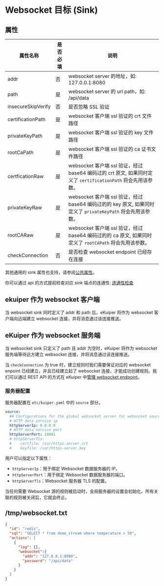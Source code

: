# Websocket 目标 (Sink)

## 属性

| 属性名称         | 是否必填 | 说明                                       |
|--------------|------|------------------------------------------|
| addr         | 否    | websocket server 的地址，如: 127.0.0.1:8080   |
| path     | 是    | websocket server 的 url path，如: /api/data |
| insecureSkipVerify | 否   | 是否忽略 SSL 验证                              |
| certificationPath  | 是   | websocket 客户端 ssl 验证的 crt 文件路径           |
| privateKeyPath     | 是   | websocket 客户端 ssl 验证的 key 文件路径               |
| rootCaPath         | 是   | websocket 客户端 ssl 验证的 ca 证书文件路径              |
| certficationRaw    | 是   | websocket 客户端 ssl 验证，经过 base64 编码过的 crt 原文,  如果同时定义了 `certificationPath` 将会先用该参数。       |
| privateKeyRaw      | 是   | websocket 客户端 ssl 验证，经过 base64 编码过的的 key 原文,  如果同时定义了 `privateKeyPath` 将会先用该参数。       |
| rootCARaw          | 是   | websocket 客户端 ssl 验证，经过 base64 编码过的的 ca 原文,  如果同时定义了 `rootCAPath` 将会先用该参数。        |
| checkConnection    | 否 | 是否检查 websocket endpoint 已经存在连接   |

其他通用的 sink 属性也支持，请参阅[公共属性](../overview.md#公共属性)。

你可以通过 api 的方式提前检查对应 sink 端点的连通性: [连通性检查](../../../api/restapi/connection.md#连通性检查)

## ekuiper 作为 websocket 客户端

当 websocket sink 同时定义了 addr 和 path 后，eKuiper 将作为 websocket 客户端向远端建立 websocket 连接，并将消息通过该连接推送。

## eKuiper 作为 websocket 服务端

当 websocket sink 只定义了 path 且 addr 为空时，eKuiper 将作为 websocket 服务端等待远方建立 websocket 连接，并将消息通过该连接推送。

当 `checkConnection` 为 true 时，建立规则时我们需要保证对应的 websocket enpoint 已经建立，并且已经建立起了 websocket 连接，才能成功创建规则。我们可以通过 REST API 的方式在 eKuiper 中[管理 websocket endpoint](../../../api/restapi/connection.md#websocket-连接管理)。

### 服务器配置

服务器配置在 `etc/kuiper.yaml` 中的 `source` 部分。

```yaml
source:
  ## Configurations for the global websocket server for websocket source
  # HTTP data service ip
  httpServerIp: 0.0.0.0
  # HTTP data service port
  httpServerPort: 10081
  # httpServerTls:
  #    certfile: /var/https-server.crt
  #    keyfile: /var/https-server.key
```

用户可以指定以下属性：

- `httpServerIp`：用于绑定 Websocket 数据服务器的 IP。
- `httpServerPort`：用于绑定 Websocket 数据服务器的端口。
- `httpServerTls`：Websocket 服务器 TLS 的配置。

当任何需要 Websocket 源的规则被启动时，全局服务器的设置会初始化。所有关联的规则被关闭后，它就会终止。

## /tmp/websocket.txt

```json
{
  "id": "redis",
  "sql": "SELECT * from demo_stream where temperature > 50",
  "actions": [
    {
      "log": {},
      "websocket":{
        "addr": "127.0.0.1:8080",
        "password": "/api/data"
      }
    }
  ]
}
```
